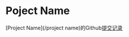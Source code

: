 # Poject Name

[Project Name](/project name)的Github[提交记录](https://github.com/longyue0521/TDD-In-Go/commits/)